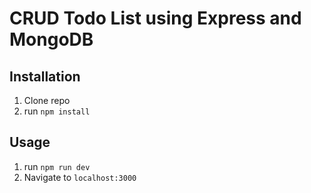 # CRUD Todo List using Express and MongoDB

## Installation

1. Clone repo
2. run `npm install` 

## Usage 

1. run `npm run dev`
2. Navigate to `localhost:3000`
